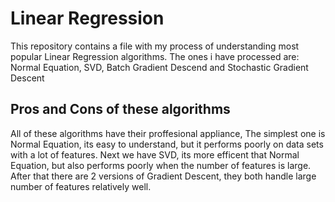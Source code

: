 # Linear Regression
This repository contains a file with my process of understanding most popular Linear Regression algorithms.
The ones i have processed are: Normal Equation, SVD, Batch Gradient Descend and Stochastic Gradient Descent
## Pros and Cons of these algorithms
All of these algorithms have their proffesional appliance, The simplest one is Normal Equation, its easy to understand, but it performs poorly on data sets with a lot of features. 
Next we have SVD, its more efficent that Normal Equation, but also performs poorly when the number of features is large.
After that there are 2 versions of Gradient Descent, they both handle large number of features relatively well.
